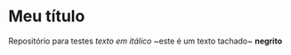 # Meu título
Repositório para testes
_texto em itálico_
<este comentario nao pode ter acentos>
~este é um texto tachado~
**negrito**
